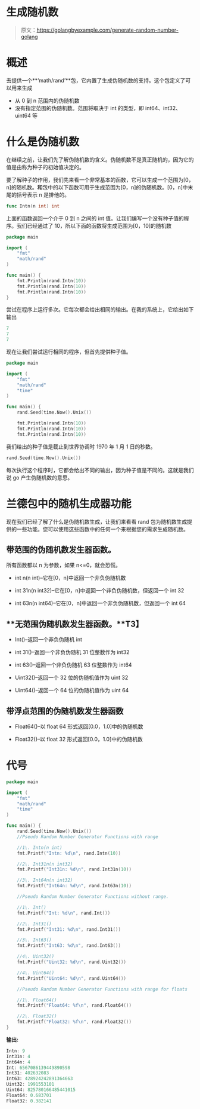# 生成随机数

> 原文：<https://golangbyexample.com/generate-random-number-golang>

# **概述**

去提供一个**‘math/rand’**包，它内置了生成伪随机数的支持。这个包定义了可以用来生成

*   从 0 到 n 范围内的伪随机数
*   没有指定范围的伪随机数。范围将取决于 int 的类型，即 int64、int32、uint64 等

# **什么是伪随机数**

在继续之前，让我们先了解伪随机数的含义。伪随机数不是真正随机的，因为它的值是由称为种子的初始值决定的。

要了解种子的作用，我们先来看一个非常基本的函数，它可以生成一个范围为[0，n]的随机数。**和**包中的以下函数可用于生成范围为[0，n]的伪随机数。[0，n]中末尾的括号表示 n 是排他的。

```go
func Intn(n int) int
```

上面的函数返回一个介于 0 到 n 之间的 int 值。让我们编写一个没有种子值的程序。我们已经通过了 10，所以下面的函数将生成范围为[0，10]的随机数

```go
package main

import (
    "fmt"
    "math/rand"
)

func main() {
    fmt.Println(rand.Intn(10))
    fmt.Println(rand.Intn(10))
    fmt.Println(rand.Intn(10))
}
```

尝试在程序上运行多次。它每次都会给出相同的输出。在我的系统上，它给出如下输出

```go
7
7
7
```

现在让我们尝试运行相同的程序，但首先提供种子值。

```go
package main

import (
    "fmt"
    "math/rand"
    "time"
)

func main() {
    rand.Seed(time.Now().Unix())

    fmt.Println(rand.Intn(10))
    fmt.Println(rand.Intn(10))
    fmt.Println(rand.Intn(10))
```

我们给出的种子值是截止到世界协调时 1970 年 1 月 1 日的秒数。

```go
rand.Seed(time.Now().Unix())
```

每次执行这个程序时，它都会给出不同的输出，因为种子值是不同的。这就是我们说 go 产生伪随机数的意思。

# **兰德包中的随机生成器功能**

现在我们已经了解了什么是伪随机数生成，让我们来看看 rand 包为随机数生成提供的一些功能。您可以使用这些函数中的任何一个来根据您的需求生成随机数。

## **带范围的伪随机数发生器函数**。

所有函数都以 n 为参数，如果 n<=0，就会恐慌。

*   int n(n int)–它在[0，n]中返回一个非负伪随机数

*   int 31n(n int32)–它在[0，n]中返回一个非负伪随机数，但返回一个 int 32

*   int 63n(n int64)–它在[0，n]中返回一个非负伪随机数，但返回一个 int 64

## **无范围伪随机数发生器函数。**T3】

*   Int()–返回一个非负伪随机 int

*   int 31()–返回一个非负伪随机 31 位整数作为 int32

*   int 63()–返回一个非负伪随机 63 位整数作为 int64

*   Uint32()–返回一个 32 位的伪随机值作为 uint 32

*   Uint64()–返回一个 64 位的伪随机值作为 uint 64

## **带浮点范围的伪随机数发生器函数**

*   Float64()–以 float 64 形式返回[0.0，1.0]中的伪随机数

*   Float32()–以 float 32 形式返回[0.0，1.0]中的伪随机数

# **代号**

```go
package main

import (
    "fmt"
    "math/rand"
    "time"
)

func main() {
    rand.Seed(time.Now().Unix())
    //Pseudo Random Number Generator Functions with range

    //1\. Intn(n int)
    fmt.Printf("Intn: %d\n", rand.Intn(10))

    //2\. Int31n(n int32)
    fmt.Printf("Int31n: %d\n", rand.Int31n(10))

    //3\. Int64n(n int32)
    fmt.Printf("Int64n: %d\n", rand.Int63n(10))

    //Pseudo Random Number Generator Functions without range.

    //1\. Int()
    fmt.Printf("Int: %d\n", rand.Int())

    //2\. Int31()
    fmt.Printf("Int31: %d\n", rand.Int31())

    //3\. Int63()
    fmt.Printf("Int63: %d\n", rand.Int63())

    //4\. Uint32()
    fmt.Printf("Uint32: %d\n", rand.Uint32())

    //4\. Uint64()
    fmt.Printf("Uint64: %d\n", rand.Uint64())

    //Pseudo Random Number Generator Functions with range for floats

    //1\. Float64()
    fmt.Printf("Float64: %f\n", rand.Float64())

    //2\. Float32()
    fmt.Printf("Float32: %f\n", rand.Float32())
}
```

**输出:**

```go
Intn: 9
Int31n: 4
Int64n: 4
Int: 6567086139449890598
Int31: 402632083
Int63: 428924242891364663
Uint32: 1991553101
Uint64: 825780166485441015
Float64: 0.683701
Float32: 0.382141
```